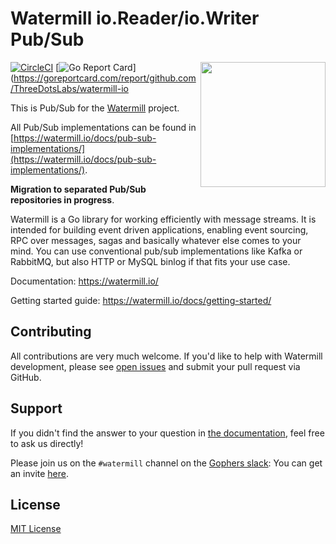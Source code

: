 # Watermill io.Reader/io.Writer Pub/Sub
<img align="right" width="200" src="https://threedots.tech/watermill-io/watermill-logo.png">

[![CircleCI](https://circleci.com/gh/ThreeDotsLabs/watermill-io/tree/master.svg?style=svg)](https://circleci.com/gh/ThreeDotsLabs/watermill-io/tree/master)
[![Go Report Card](https://goreportcard.com/badge/github.com/ThreeDotsLabs/watermill-io)](https://goreportcard.com/report/github.com/ThreeDotsLabs/watermill-io

This is Pub/Sub for the [Watermill](https://watermill.io/) project.

All Pub/Sub implementations can be found in [https://watermill.io/docs/pub-sub-implementations/](https://watermill.io/docs/pub-sub-implementations/).

**Migration to separated Pub/Sub repositories in progress**.

Watermill is a Go library for working efficiently with message streams. It is intended
for building event driven applications, enabling event sourcing, RPC over messages,
sagas and basically whatever else comes to your mind. You can use conventional pub/sub
implementations like Kafka or RabbitMQ, but also HTTP or MySQL binlog if that fits your use case.

Documentation: https://watermill.io/

Getting started guide: https://watermill.io/docs/getting-started/

## Contributing

All contributions are very much welcome. If you'd like to help with Watermill development,
please see [open issues](https://github.com/ThreeDotsLabs/watermill/issues?utf8=%E2%9C%93&q=is%3Aissue+is%3Aopen+)
and submit your pull request via GitHub.

## Support

If you didn't find the answer to your question in [the documentation](https://watermill.io/), feel free to ask us directly!

Please join us on the `#watermill` channel on the [Gophers slack](https://gophers.slack.com/): You can get an invite [here](https://gophersinvite.herokuapp.com/).

## License

[MIT License](./LICENSE)
